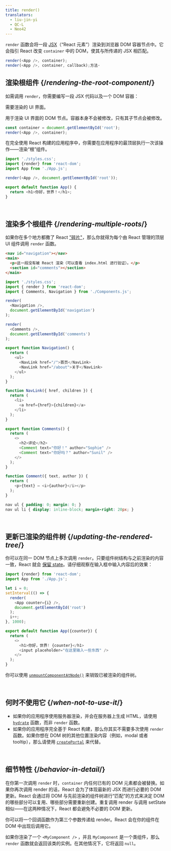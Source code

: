 ```yaml
---
title: render()
translators:
  - liu-jin-yi
  - QC-L
  - Neo42
---
```


<Intro>

`render` 函数会将一段 [JSX](/learn/writing-markup-with-jsx)（“React 元素”）渲染到浏览器 DOM 容器节点中。它会指引 React 改变 `container` 中的 DOM，使其与所传递的 JSX 相匹配。

```js
render(<App />, container);
render(<App />, container, callback);方法·
```

</Intro>

## 渲染根组件 {/*rendering-the-root-component*/}

如需调用 `render`，你需要编写一段 JSX 代码以及一个 DOM 容器：

<APIAnatomy>

<AnatomyStep title="React 元素">

需要渲染的 UI 界面。

</AnatomyStep>

<AnatomyStep title="DOM 容器">

用于渲染 UI 界面的 DOM 节点。容器本身不会被修改，只有其子节点会被修改。

</AnatomyStep>

```js [[1, 2, "<App />"], [2, 2, "container"]]
const container = document.getElementById('root');
render(<App />, container);
```

</APIAnatomy>

在完全使用 React 构建的应用程序中，你需要在应用程序的最顶层执行一次该操作——渲染“根”组件。

<Sandpack>

```js index.js active
import './styles.css';
import {render} from 'react-dom';
import App from './App.js';

render(<App />, document.getElementById('root'));
```

```js App.js
export default function App() {
  return <h1>你好，世界！</h1>;
}
```

</Sandpack>

<br />

## 渲染多个根组件 {/*rendering-multiple-roots*/}

如果你在多个地方都撒了 React ["碎片"](/learn/add-react-to-a-website)，那么你就得为每个由 React 管理的顶层 UI 组件调用 `render` 函数。

<Sandpack>

```html public/index.html
<nav id="navigation"></nav>
<main>
  <p>这一段没有被 React 渲染（可以查看 index.html 进行验证）。</p>
  <section id="comments"></section>
</main>
```

```js index.js active
import './styles.css';
import { render } from 'react-dom';
import { Comments, Navigation } from './Components.js';

render(
  <Navigation />,
  document.getElementById('navigation')
);

render(
  <Comments />,
  document.getElementById('comments')
);
```

```js Components.js
export function Navigation() {
  return (
    <ul>
      <NavLink href="/">首页</NavLink>
      <NavLink href="/about">关于</NavLink>
    </ul>
  );
}

function NavLink({ href, children }) {
  return (
    <li>
      <a href={href}>{children}</a>
    </li>
  );
}

export function Comments() {
  return (
    <>
      <h2>评论</h2>
      <Comment text="你好！" author="Sophie" />
      <Comment text="你好吗？" author="Sunil" />
    </>
  );
}

function Comment({ text, author }) {
  return (
    <p>{text} — <i>{author}</i></p>
  );
}
```

```css
nav ul { padding: 0; margin: 0; }
nav ul li { display: inline-block; margin-right: 20px; }
```

</Sandpack>

<br />

## 更新已渲染的组件树 {/*updating-the-rendered-tree*/}

你可以在同一 DOM 节点上多次调用 `render`。只要组件树结构与之前渲染的内容一致，React 就会 [保留 state](/learn/preserving-and-resetting-state)。请仔细观察在输入框中输入内容后的效果：

<Sandpack>

```js index.js active
import {render} from 'react-dom';
import App from './App.js';

let i = 0;
setInterval(() => {
  render(
    <App counter={i} />,
    document.getElementById('root')
  );
  i++;
}, 1000);
```

```js App.js
export default function App({counter}) {
  return (
    <>
      <h1>你好，世界! {counter}</h1>
      <input placeholder="在这里输入一些东西" />
    </>
  );
}
```

</Sandpack>

你可以使用 [`unmountComponentAtNode()`](TODO) 来销毁已被渲染的组件树。

<br />

## 何时不使用它 {/*when-not-to-use-it*/}

* 如果你的应用程序使用服务器渲染，并会在服务器上生成 HTML，请使用 [`hydrate`](TODO) 函数，而非 `render` 函数。
* 如果你的应用程序完全基于 React 构建，那么你其实不需要多次使用 `render` 函数。如果你想在 DOM 树的其他位置渲染内容（例如，modal 或者 tooltip），那么请使用 [`createPortal`](TODO) 来代替。

<br />


## 细节特性 {/*behavior-in-detail*/}

在你第一次调用 `render` 时，`container` 内任何已有的 DOM 元素都会被替换。如果你再次调用 render 的话，React 会为了体现最新的 JSX 而进行必要的 DOM 更新。React 会通过将 DOM 与先前渲染的组件树进行“匹配”的方式来决定 DOM 的哪些部分可以复用、哪些部分需要重新创建。重复调用 render 与调用 setState 相似——在这两种情况下，React 都会避免不必要的 DOM 更新。

你可以将一个回调函数作为第三个参数传递给 render。React 会在你的组件在 DOM 中出现后调用它。

如果你渲染了一个 `<MyComponent />` ，并且 `MyComponent` 是一个类组件，那么 `render` 函数就会返回该类的实例。在其他情况下，它将返回 `null`。
